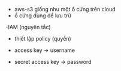 

- aws-s3 giống như một ổ cứng trên cloud
- ổ cứng dùng để lưu trữ

-IAM (nguyên tắc)
- thiết lập policy (quyền)

- access key -> username
- secret access key -> password 